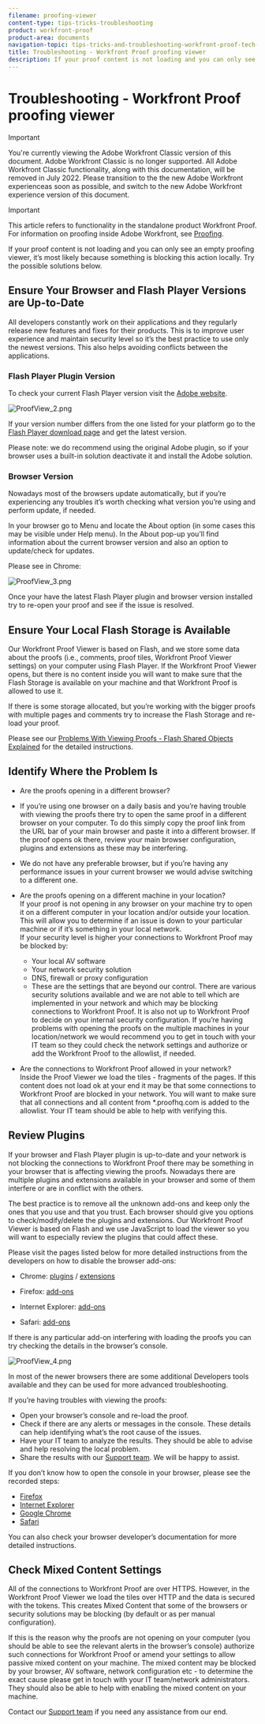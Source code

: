 ```yaml
---
filename: proofing-viewer
content-type: tips-tricks-troubleshooting
product: workfront-proof
product-area: documents
navigation-topic: tips-tricks-and-troubleshooting-workfront-proof-tech-corner
title: Troubleshooting - Workfront Proof proofing viewer
description: If your proof content is not loading and you can only see an empty proofing viewer, it’s most likely because something is blocking this action locally. Try the possible solutions below.
---
```


# Troubleshooting - Workfront Proof proofing viewer

>[!IMPORTANT]
>
>You're currently viewing the Adobe Workfront Classic version of this document. Adobe Workfront Classic is no longer supported. All Adobe Workfront Classic functionality, along with this documentation, will be removed in July 2022. Please transition to the the new Adobe Workfront experienceas soon as possible, and switch to the new Adobe Workfront experience version of this document.

>[!IMPORTANT]
>
>This article refers to functionality in the standalone product Workfront Proof. For information on proofing inside Adobe Workfront, see [Proofing](../../../review-and-approve-work/proofing/proofing.md).

If your proof content is not loading and you can only see an empty proofing viewer, it’s most likely because something is blocking this action locally. Try the possible solutions below.

## Ensure&nbsp;Your Browser and Flash Player Versions are Up-to-Date

All developers constantly work on their applications and they regularly release new features and fixes for their products. This is to improve user experience and maintain security level so it’s the best practice to use only the newest versions. This also helps avoiding conflicts between the applications.

### Flash Player Plugin Version

To check your current Flash Player version visit the [Adobe website](http://www.adobe.com/software/flash/about/).

![ProofView_2.png](assets/proofview-2-350x199.png)

If your version number differs from the one listed for your platform go to the [Flash Player download page](http://get.adobe.com/flashplayer/otherversions/) and get the latest version.

Please note: we do recommend using the original Adobe plugin, so if your browser uses a built-in solution deactivate it and install the Adobe solution.

### Browser Version

Nowadays most of the browsers update automatically, but if you’re experiencing any troubles it’s worth checking what version you’re using and perform update, if needed.

In your browser go to Menu and locate the About option (in some cases this may be visible under Help menu). In the About pop-up you’ll find information about the current browser version and also an option to update/check for updates.

Please see in Chrome:

![ProofView_3.png](assets/proofview-3-350x206.png)

Once your have the latest Flash Player plugin and browser version installed try to re-open your proof and see if the issue is resolved.

## Ensure&nbsp;Your Local Flash Storage is Available

Our Workfront Proof Viewer is based on Flash, and we store some data about the proofs (i.e., comments, proof tiles, Workfront Proof Viewer settings) on your computer using Flash Player. If the Workfront Proof Viewer opens, but there is no content inside you will want to make sure that the Flash Storage is available on your machine and that Workfront Proof is allowed to use it.

If there is some storage allocated, but you’re working with the bigger proofs with multiple pages and comments try to increase the Flash Storage and re-load your proof.

Please see our [Problems With Viewing Proofs - Flash Shared Objects Explained](../../../workfront-proof/wp-tech-corner/troubleshooting/view-proof-flash-shared-object.md)&nbsp;for the detailed instructions.

## Identify Where the&nbsp;Problem Is

* Are the proofs opening in a different browser?&nbsp;
* If you’re using one browser on a daily basis and you’re having trouble with viewing the proofs there try to open the same proof in a different browser on your computer. To do this simply copy the proof link from the URL bar of your main browser and paste it into a different browser. If the proof opens ok there, review your main browser configuration, plugins and extensions as these may be interfering.
* We do not have any preferable browser, but if you’re having any performance issues in your current browser we would advise&nbsp;switching to a different one. 
* Are the proofs opening on a different machine in your location?  
  If your proof is not opening in any browser on your machine try to open it on a different computer in your location and/or outside your location. This will allow you to determine if an issue is down to your particular machine or if it’s something in your local network.  
  If your security level is higher your connections to Workfront Proof may be blocked by:

   * Your local AV software
   * Your network security solution
   * DNS, firewall or proxy configuration
   * These are the settings that are beyond&nbsp;our control. There are various security solutions available and we are not able to tell which are implemented in your network and which may be blocking connections to Workfront Proof. It is also not up to Workfront Proof to decide on your internal security configuration. If you’re having problems with opening the proofs on the multiple machines in your location/network we would recommend you to get in touch with your IT team so they could check the network settings and authorize or add the Workfront Proof to the allowlist, if needed.

* Are the connections to Workfront Proof allowed in your network?  
  Inside the Proof Viewer we load the tiles - fragments of the pages. If this content does not load ok at your end it may be that some connections to Workfront Proof are blocked in your network. You will want to make sure that all connections and all content from &#42;.proofhq.com is added to the allowlist. Your IT team should be able to help with verifying this.&nbsp;

## Review Plugins

If your browser and Flash Player plugin is up-to-date and your network is not blocking the connections to Workfront Proof there may be something in your browser that is affecting viewing the proofs. Nowadays there are multiple plugins and extensions available in your browser and some of them interfere or are in conflict with the others.

The best practice is to remove all the unknown add-ons and keep only the ones that you use and that you trust. Each browser should give you options to check/modify/delete the plugins and extensions. Our Workfront Proof Viewer is based on Flash and we use JavaScript to load the viewer so you will want to especially review the plugins that could affect these.

Please visit the pages listed below for more detailed instructions from the developers on how to disable the browser add-ons:

* Chrome: [plugins](https://support.google.com/chrome/answer/142064?hl=en-GB)&nbsp;/ [extensions](https://support.google.com/chrome/answer/113907?hl=en-GB)

* Firefox: [add-ons](https://support.mozilla.org/en-US/kb/disable-or-remove-add-ons)
* Internet Explorer: [add-ons](http://windows.microsoft.com/en-GB/internet-explorer/manage-add-ons#ie=ie-11)
* Safari: [add-ons](http://support.apple.com/en-gb/HT203353)

If there is any particular add-on interfering with loading the proofs you can try checking the details in the browser’s console.

![ProofView_4.png](assets/proofview-4-350x57.png)

In most of the newer browsers there are some additional Developers tools available and they can be used for more advanced troubleshooting.

If you’re having troubles with viewing the proofs:

* Open your browser’s console and re-load the proof.
* Check if there are any alerts or messages in the console. These details can help identifying what’s the root cause of the issues.
* Have your IT team to analyze the results. They should be able to advise and help resolving the local problem.
* Share the results with our [Support team](https://support.workfront.com/hc/en-us/requests/new). We&nbsp;will be happy to assist.

If you don’t know how to open the console in your browser, please see the recorded steps:

* [Firefox](http://screencast.com/t/eP6FRtk4vxWS) 
* [Internet Explorer](http://screencast.com/t/bYzq1iQv) 
* [Google Chrome](http://screencast.com/t/2anpeAzOOyj) 
* [Safari](http://screencast.com/t/rnOvgl3GidjL)

You can also check your browser developer’s documentation for more detailed instructions.

## Check Mixed Content Settings

All of the connections to Workfront Proof are over HTTPS. However, in the Workfront Proof Viewer we load the tiles over HTTP and the data is secured with the tokens. This creates Mixed Content that some of the browsers or security solutions may be blocking (by default or as per manual configuration).

If this is the reason why the proofs are not opening on your computer (you should be able to see the relevant alerts in the browser’s console) authorize such connections for Workfront Proof or amend your settings to allow passive mixed content on your machine. The mixed content may be blocked by your browser, AV software, network configuration etc - to determine the exact cause please get in touch with your IT team/network administrators. They should also be able to help with enabling the mixed content on your machine.

Contact our [Support team](https://support.workfront.com/hc/en-us/requests/new) if you need any assistance from our end.

